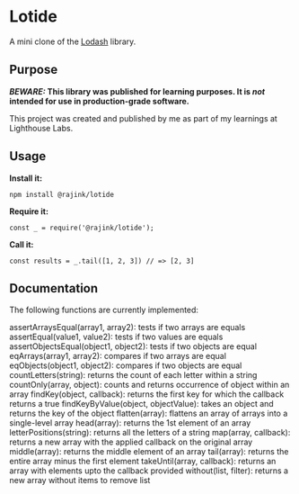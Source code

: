 # Lotide

A mini clone of the [Lodash](https://lodash.com) library.

## Purpose

**_BEWARE:_ This library was published for learning purposes. It is _not_ intended for use in production-grade software.**

This project was created and published by me as part of my learnings at Lighthouse Labs. 

## Usage

**Install it:**

`npm install @rajink/lotide`

**Require it:**

`const _ = require('@rajink/lotide');`

**Call it:**

`const results = _.tail([1, 2, 3]) // => [2, 3]`

## Documentation

The following functions are currently implemented:

assertArraysEqual(array1, array2): tests if two arrays are equals
assertEqual(value1, value2): tests if two values are equals
assertObjectsEqual(object1, object2): tests if two objects are equal
eqArrays(array1, array2): compares if two arrays are equal
eqObjects(object1, object2): compares if two objects are equal
countLetters(string): returns the count of each letter within a string
countOnly(array, object): counts and returns occurrence of object within an array
findKey(object, callback): returns the first key for which the callback returns a true
findKeyByValue(object, objectValue): takes an object and returns the key of the object
flatten(array): flattens an array of arrays into a single-level array
head(array): returns the 1st element of an array
letterPositions(string): returns all the letters of a string
map(array, callback): returns a new array with the applied callback on the original array
middle(array): returns the middle element of an array
tail(array): returns the entire array minus the first element
takeUntil(array, callback): returns an array with elements upto the callback provided
without(list, filter): returns a new array without items to remove list